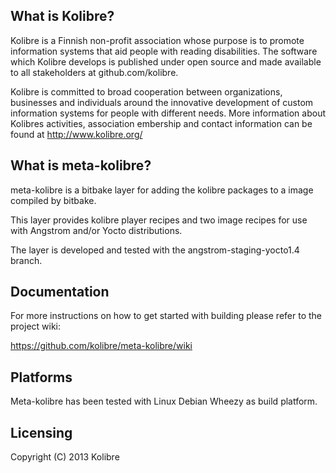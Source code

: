 What is Kolibre?
---------------------------------
Kolibre is a Finnish non-profit association whose purpose is to promote
information systems that aid people with reading disabilities. The software
which Kolibre develops is published under open source and made available to all
stakeholders at github.com/kolibre.

Kolibre is committed to broad cooperation between organizations, businesses and
individuals around the innovative development of custom information systems for
people with different needs. More information about Kolibres activities, association
embership and contact information can be found at http://www.kolibre.org/


What is meta-kolibre?
---------------------------------
meta-kolibre is a bitbake layer for adding the kolibre packages to a image compiled
by bitbake.

This layer provides kolibre player recipes and two image recipes for use with Angstrom
and/or Yocto distributions.

The layer is developed and tested with the angstrom-staging-yocto1.4 branch.

Documentation
---------------------------------
For more instructions on how to get started with building please refer to the 
project wiki: 

https://github.com/kolibre/meta-kolibre/wiki

Platforms
---------------------------------
Meta-kolibre has been tested with Linux Debian Wheezy as build platform.

Licensing
---------------------------------
Copyright (C) 2013 Kolibre
